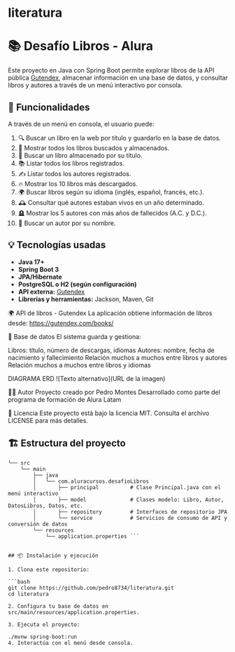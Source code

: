 # literatura
# 📚 Desafío Libros - Alura

Este proyecto en Java con Spring Boot permite explorar libros de la API pública [Gutendex](https://gutendex.com/), almacenar información en una base de datos, y consultar libros y autores a través de un menú interactivo por consola.

## 🚀 Funcionalidades

A través de un menú en consola, el usuario puede:

1. 🔍 Buscar un libro en la web por título y guardarlo en la base de datos.
2. 📖 Mostrar todos los libros buscados y almacenados.
3. 🧠 Buscar un libro almacenado por su título.
4. 📚 Listar todos los libros registrados.
5. ✍️ Listar todos los autores registrados.
6. 🔥 Mostrar los 10 libros más descargados.
7. 🌍 Buscar libros según su idioma (inglés, español, francés, etc.).
8. 🕰️ Consultar qué autores estaban vivos en un año determinado.
9. 🪦 Mostrar los 5 autores con más años de fallecidos (A.C. y D.C.).
10. 🔎 Buscar un autor por su nombre.

## 💡 Tecnologías usadas

- **Java 17+**
- **Spring Boot 3**
- **JPA/Hibernate**
- **PostgreSQL o H2 (según configuración)**
- **API externa:** [Gutendex](https://gutendex.com/)
- **Librerías y herramientas:** Jackson, Maven, Git




🌍 API de libros - Gutendex
La aplicación obtiene información de libros desde:
https://gutendex.com/books/



📂 Base de datos
El sistema guarda y gestiona:

Libros: título, número de descargas, idiomas
Autores: nombre, fecha de nacimiento y fallecimiento
Relación muchos a muchos entre libros y autores
Relación muchos a muchos entre libros y idiomas

DIAGRAMA ERD
![Texto alternativo](URL de la imagen)

🙋‍♂️ Autor
Proyecto creado por Pedro Montes
Desarrollado como parte del programa de formación de Alura Latam

📜 Licencia
Este proyecto está bajo la licencia MIT. Consulta el archivo LICENSE para más detalles.

## 🏗️ Estructura del proyecto

```text
└── src
    └── main
        ├── java
        │   └── com.aluracursos.desafioLibros
        │       ├── principal          # Clase Principal.java con el menú interactivo
        │       ├── model              # Clases modelo: Libro, Autor, DatosLibros, Datos, etc.
        │       ├── repository         # Interfaces de repositorio JPA
        │       └── service            # Servicios de consumo de API y conversión de datos
        └── resources
            └── application.properties ```


## 📦 Instalación y ejecución

1. Clona este repositorio:

```bash
git clone https://github.com/pedro8734/literatura.git
cd literatura

2. Configura tu base de datos en src/main/resources/application.properties.

3. Ejecuta el proyecto:

./mvnw spring-boot:run
4. Interactúa con el menú desde consola.




